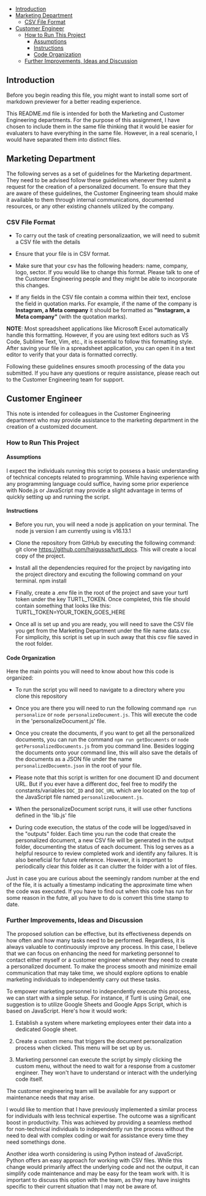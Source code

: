 - [Introduction](#introduction)
- [Marketing Department](#marketing-department)
  - [CSV File Format](#csv-file-format)
- [Customer Engineer](#customer-engineer)
  - [How to Run This Project](#how-to-run-this-project)
    - [Assumptions](#assumptions)
    - [Instructions](#instructions)
    - [Code Organization](#code-organization)
  - [Further Improvements, Ideas and Discussion](#further-improvements-ideas-and-discussion)

## Introduction

Before you begin reading this file, you might want to install some sort of markdown previewer for a better reading experience.

This README.md file is intended for both the Marketing and Customer Engineering departments. For the purpose of this assignment, I have chosen to include them in the same file thinking that it would be easier for evaluaters to have everything in the same file. However, in a real scenario, I would have separated them into distinct files.

## Marketing Department

The following serves as a set of guidelines for the Marketing department. They need to be advised follow these guidelines whenever they submit a request for the creation of a personalized document. To ensure that they are aware of these guidelines, the Customer Engineering team should make it available to them through internal communications, documented resources, or any other existing channels utilized by the company.

### CSV File Format
- To carry out the task of creating personalizaation, we will need to submit a CSV file with the details 
- Ensure that your file is in CSV format.

- Make sure that your csv has the following headers: name, company, logo, sector. If you would like to change this format. Please talk to one of the Customer Engineering people and they might be able to incorporate this changes. 

- If any fields in the CSV file contain a comma within their text, enclose the field in quotation marks. For example, if the name of the company is **Instagram, a Meta company** it should be formatted as **"Instagram, a Meta company"** (with the quotation marks).

**NOTE**: Most spreadsheet applications like Microsoft Excel automatically handle this formatting. However, if you are using text editors such as VS Code, Sublime Text, Vim, etc., it is essential to follow this formatting style. After saving your file in a spreadsheet application, you can open it in a text editor to verify that your data is formatted correctly.

Following these guidelines ensures smooth processing of the data you submitted. If you have any questions or require assistance, please reach out to the Customer Engineering team for support.

## Customer Engineer

This note is intended for colleagues in the Customer Engineering department who may provide assistance to the marketing department in the creation of a customized document.

### How to Run This Project

#### Assumptions

I expect the individuals running this script to possess a basic understanding of technical concepts related to programming. While having experience with any programming language could suffice, having some prior experience with Node.js or JavaScript may provide a slight advantage in terms of quickly setting up and running the script.

#### Instructions

- Before you run, you will need a node js application on your terminal. The node js version I am currently using is v16.13.1

- Clone the repository from GitHub by executing the following command: git clone https://github.com/haigussa/turtl_docs. This will create a local copy of the project.

- Install all the dependencies required for the project by navigating into the project directory and excuting the following command on your terminal.
npm install

- Finally, create a .env file in the root of the project and save your turtl token under the key TURTL_TOKEN. Once completed, this file should contain something that looks like this: TURTL_TOKEN=YOUR_TOKEN_GOES_HERE

- Once all is set up and you are ready, you will need to save the CSV file you get from the Marketing Department under the file name data.csv. For simplicity, this script is set up in such away that this csv file saved in the root folder. 

#### Code Organization

Here the main points you will need to know about how this code is organized:

- To run the script you will need to navigate to a directory where you clone this repository

- Once you are there you will need to run the following command `npm run personalize` or  `node personalizeDocument.js`. This will execute the code in the 'personalizeDocument.js' file. 

- Once you create the documents, if you want to get all the personalized documents, you can run the command `npm run getDocuments` or `node getPersonalizedDocuments.js` from you command line. Besides logging the documents onto your command line, this will also save the details of the documents as a JSON file under the name `personalizedDocuemtn.json` in the root of your file. 
  
- Please note that this script is written for one document ID and document URL. But if you ever have a different doc, feel free to modify the constants/variables `DOC_ID` and `DOC_URL` which are located on the top of the JavaScript file named `personalizeDocument.js`.

- When the personalizeDocument script runs, it will use other functions defined in the 'lib.js' file

- During code execution, the status of the code will be logged/saved in the "outputs" folder. Each time you run the code that create the personalized document, a new CSV file will be generated in the output folder, documenting the status of each document. This log serves as a helpful resource to review completed work and identify any failures. It is also beneficial for future reference. However, it is important to periodically clear this folder as it can clutter the folder with a lot of files.

Just in case you are curious about the seemingly random number at the end of the file, it is actually a timestamp indicating the approximate time when the code was executed. If you have to find out when this code has run for some reason in the futre, all you have to do is convert this time stamp to date.

### Further Improvements, Ideas and Discussion
The proposed solution can be effective, but its effectiveness depends on how often and how many tasks need to be performed. Regardless, it is always valuable to continuously improve any process. In this case, I believe that we can focus on enhancing the need for marketing personnel to contact either myself or a customer engineer whenever they need to create a personalized document. To make the process smooth and minimize email communication that may take time, we should explore options to enable marketing individuals to independently carry out these tasks.

To empower marketing personnel to independently execute this process, we can start with a simple setup. For instance, if Turtl is using Gmail, one suggestion is to utilize Google Sheets and Google Apps Script, which is based on JavaScript. Here's how it would work:

1. Establish a system where marketing employees enter their data into a dedicated Google sheet.

2. Create a custom menu that triggers the document personalization process when clicked. This menu will be set up by us.

3. Marketing personnel can execute the script by simply clicking the custom menu, without the need to wait for a response from a customer engineer. They won't have to understand or interact with the underlying code itself.

The customer engineering team will be available for any support or maintenance needs that may arise. 

I would like to mention that I have previously implemented a similar process for individuals with less technical expertise. The outcome was a significant boost in productivity. This was achieved by providing a seamless method for non-technical individuals to independently run the process without the need to deal with complex coding or wait for assistance every time they need somethings done.

Another idea worth considering is using Python instead of JavaScript. Python offers an easy approach for working with CSV files. While this change would primarily affect the underlying code and not the output, it can simplify code maintenance and may be easy for the team work with. It is important to discuss this option with the team, as they may have insights specific to their current situation that I may not be aware of.